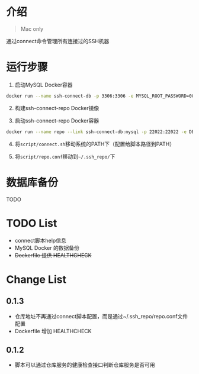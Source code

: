 # 介绍
> Mac only

通过connect命令管理所有连接过的SSH机器

# 运行步骤

1. 启动MySQL Docker容器
```bash
docker run --name ssh-connect-db -p 3306:3306 -e MYSQL_ROOT_PASSWORD=00000000 -d mysql:5.7.23
```

2. 构建ssh-connect-repo Docker镜像

3. 启动ssh-connect-repo Docker容器
```bash
docker run --name repo --link ssh-connect-db:mysql -p 22022:22022 -e DB_PASSWORD=00000000 -d ydrdy/ssh-connect-repo:tag
```

4. 将`script/connect.sh`移动系统的PATH下（配置给脚本路径到PATH）

5. 将`script/repo.conf`移动到`~/.ssh_repo/`下


# 数据库备份
TODO

# TODO List
* connect脚本help信息
* MySQL Docker 的数据备份
* ~~Dockerfile 提供 HEALTHCHECK~~

# Change List
## 0.1.3
* 仓库地址不再通过connect脚本配置，而是通过~/.ssh_repo/repo.conf文件配置
* Dockerfile 增加 HEALTHCHECK

## 0.1.2
* 脚本可以通过仓库服务的健康检查接口判断仓库服务是否可用